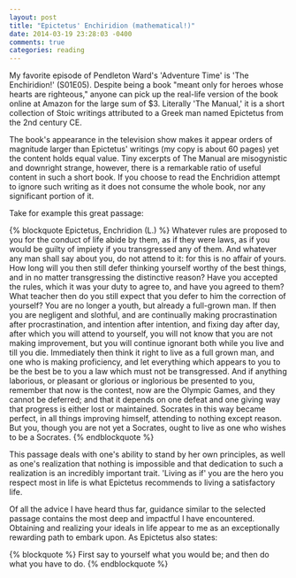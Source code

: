 ```yaml
---
layout: post
title: "Epictetus' Enchiridion (mathematical!)"
date: 2014-03-19 23:28:03 -0400
comments: true
categories: reading
---
```


My favorite episode of Pendleton Ward's 'Adventure Time' is 'The Enchiridion!' (S01E05). Despite being a book "meant only for heroes whose hearts are righteous," anyone can pick up the real-life version of the book online at Amazon for the large sum of $3. Literally 'The Manual,' it is a short collection of Stoic writings attributed to a Greek man named Epictetus from the 2nd century CE.

The book's appearance in the television show makes it appear orders of magnitude larger than Epictetus' writings (my copy is about 60 pages) yet the content holds equal value. Tiny excerpts of The Manual are misogynistic and downright strange, however, there is a remarkable ratio of useful content in such a short book. If you choose to read the Enchridion attempt to ignore such writing as it does not consume the whole book, nor any significant portion of it.

Take for example this great passage:

{% blockquote Epictetus, Enchridion (L.) %}
Whatever rules are proposed to you for the conduct of life abide by them, as if they were laws, as if you would be guilty of impiety if you transgressed any of them. And whatever any man shall say about you, do not attend to it: for this is no affair of yours. How long will you then still defer thinking yourself worthy of the best things, and in no matter transgressing the distinctive reason? Have you accepted the rules, which it was your duty to agree to, and have you agreed to them? What teacher then do you still expect that you defer to him the correction of yourself? You are no longer a youth, but already a full-grown man. If then you are negligent and slothful, and are continually making procrastination after procrastination, and intention after intention, and fixing day after day, after which you will attend to yourself, you will not know that you are not making improvement, but you will continue ignorant both while you live and till you die. Immediately then think it right to live as a full grown man, and one who is making proficiency, and let everything which appears to you to be the best be to you a law which must not be transgressed. And if anything laborious, or pleasant or glorious or inglorious be presented to you, remember that now is the contest, now are the Olympic Games, and they cannot be deferred; and that it depends on one defeat and one giving way that progress is either lost or maintained. Socrates in this way became perfect, in all things improving himself, attending to nothing except reason. But you, though you are not yet a Socrates, ought to live as one who wishes to be a Socrates.
{% endblockquote %}

This passage deals with one's ability to stand by her own principles, as well as one's realization that nothing is impossible and that dedication to such a realization is an incredibly important trait. 'Living as if' you are the hero you respect most in life is what Epictetus recommends to living a satisfactory life.

Of all the advice I have heard thus far, guidance similar to the selected passage contains the most deep and impactful I have encountered. Obtaining and realizing your ideals in life appear to me as an exceptionally rewarding path to embark upon. As Epictetus also states:

{% blockquote %}
First say to yourself what you would be;
and then do what you have to do.
{% endblockquote %}
